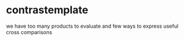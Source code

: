 # contrastemplate
we have too many products to evaluate and few ways to express useful cross comparisons

